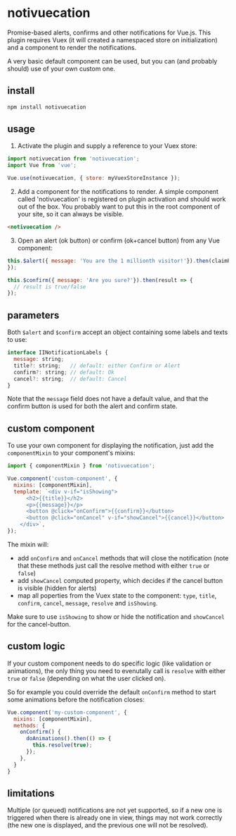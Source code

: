 # notivuecation

Promise-based alerts, confirms and other notifications for Vue.js. This plugin requires Vuex (it will created a namespaced store on initialization) and a component to render the notifications.

A very basic default component can be used, but you can (and probably should) use of your own custom one.

## install

```sh
npm install notivuecation
```


## usage


1. Activate the plugin and supply a reference to your Vuex store:
```javascript
import notivuecation from 'notivuecation';
import Vue from 'vue';

Vue.use(notivuecation, { store: myVuexStoreInstance });
```

2. Add a component for the notifications to render. A simple component called 'notivuecation' is registered on plugin activation and should work out of the box. You probably want to put this in the root component of your site, so it can always be visible.
```html
<notivuecation />
```

3. Open an alert (ok button) or confirm (ok+cancel button) from any Vue component:
```javascript
this.$alert({ message: 'You are the 1 millionth visitor!'}).then(claimPrize);
});

this.$confirm({ message: 'Are you sure?'}).then(result => {
  // result is true/false
});
```

## parameters
Both `$alert` and `$confirm` accept an object containing some labels and texts to use:

```javascript
interface IINotificationLabels {
  message: string;
  title?: string;   // default: either Confirm or Alert
  confirm?: string; // default: Ok
  cancel?: string;  // default: Cancel
}
```
Note that the `message` field does not have a default value, and that the confirm button is used for both the alert and confirm state.

## custom component
To use your own component for displaying the notification, just add the `componentMixin` to your component's mixins:

```javascript
import { componentMixin } from 'notivuecation';

Vue.component('custom-component', {
  mixins: [componentMixin],
  template: `<div v-if="isShowing">
      <h2>{{title}}</h2>
      <p>{{message}}</p>
      <button @click="onConfirm">{{confirm}}</button>
      <button @click="onCancel" v-if="showCancel">{{cancel}}</button>
    </div>`,
});
```
The mixin will:
* add `onConfirm` and `onCancel` methods that will close the notification (note that these methods just call the resolve method with either `true` or `false`)
* add `showCancel` computed property, which decides if the cancel button is visible (hidden for alerts)
* map all poperties from the Vuex state to the component: `type`, `title`, `confirm`, `cancel`, `message`, `resolve` and `isShowing`.

Make sure to use `isShowing` to show or hide the notification and `showCancel` for the cancel-button.

## custom logic
If your custom component needs to do specific logic (like validation or animations), the only thing you need to evenutally call is `resolve` with either `true` or `false` (depending on what the user clicked on).

So for example you could override the default `onConfirm` method to start some animations before the notification closes:
```javascript
Vue.component('my-custom-component', {
  mixins: [componentMixin],
  methods: {
    onConfirm() {
      doAnimations().then(() => {
        this.resolve(true);
      });
    },
  }
}
```

## limitations
Multiple (or queued) notifications are not yet supported, so if a new one is triggered when there is already one in view, things may not work correctly (the new one is displayed, and the previous one will not be resolved).
